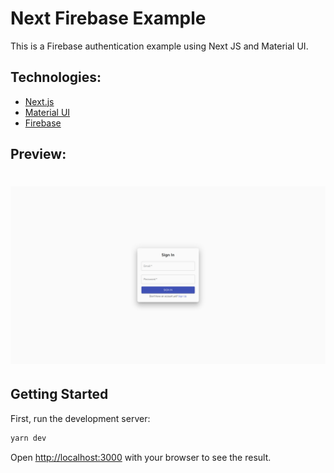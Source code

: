 # Next Firebase Example

This is a Firebase authentication example using Next JS and Material UI.

## Technologies:

- [Next.js](https://nextjs.org/)
- [Material UI](https://material-ui.com/)
- [Firebase](https://firebase.google.com/)

## Preview:

<h1 align="center">
  <img src="./public/preview/preview-login.png"/>
</h1>

## Getting Started

First, run the development server:

```bash
yarn dev
```

Open [http://localhost:3000](http://localhost:3000) with your browser to see the result.
